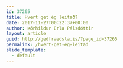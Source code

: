 ```yaml
---
id: 37265
title: Hvert get ég leitað?
date: 2017-11-27T00:22:37+00:00
author: Þórhildur Erla Pálsdóttir
layout: article
guid: http://gedfraedsla.is/?page_id=37265
permalink: /hvert-get-eg-leitad
slide_template:
  - default
---
```


